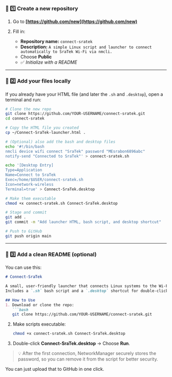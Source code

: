 
### 🧩 1️⃣ Create a new repository

1. Go to **[https://github.com/new](https://github.com/new)**
2. Fill in:

   * **Repository name:** `connect-sratek`
   * **Description:** `A simple Linux script and launcher to connect automatically to SraTek Wi-Fi via nmcli.`
   * Choose **Public**
   * ✅ *Initialize with a README*

---

### 🧩 2️⃣ Add your files locally

If you already have your HTML file (and later the `.sh` and `.desktop`), open a terminal and run:

```bash
# Clone the new repo
git clone https://github.com/YOUR-USERNAME/connect-sratek.git
cd connect-sratek

# Copy the HTML file you created
cp ~/Connect-SraTek-launcher.html .

# (Optional) also add the bash and desktop files
echo '#!/bin/bash
nmcli device wifi connect "SraTek" password "MEsrabon6896abc"
notify-send "Connected to SraTek"' > connect-sratek.sh

echo '[Desktop Entry]
Type=Application
Name=Connect to SraTek
Exec=/home/$USER/connect-sratek.sh
Icon=network-wireless
Terminal=true' > Connect-SraTek.desktop

# Make them executable
chmod +x connect-sratek.sh Connect-SraTek.desktop

# Stage and commit
git add .
git commit -m "Add launcher HTML, bash script, and desktop shortcut"

# Push to GitHub
git push origin main
```

---

### 🧩 3️⃣ Add a clean README (optional)

You can use this:

````markdown
# Connect-SraTek

A small, user-friendly launcher that connects Linux systems to the Wi-Fi network **SraTek** via `nmcli`.  
Includes a `.sh` bash script and a `.desktop` shortcut for double-click use.

## How to Use
1. Download or clone the repo:
   ```bash
   git clone https://github.com/YOUR-USERNAME/connect-sratek.git
````

2. Make scripts executable:

   ```bash
   chmod +x connect-sratek.sh Connect-SraTek.desktop
   ```
3. Double-click **Connect-SraTek.desktop** → Choose **Run**.

> 💡 After the first connection, NetworkManager securely stores the password, so you can remove it from the script for better security.


You can just upload that to GitHub in one click.
```
